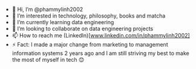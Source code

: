 - 👋 Hi, I’m @phammylinh2002
- 👀 I’m interested in technology, philosophy, books and matcha
- 🌱 I’m currently learning data engineering
- 💞️ I’m looking to collaborate on data engineering projects
- 📫 How to reach me (LinkedIn)[www.linkedin.com/in/phammylinh2002]
- ⚡ Fact: I made a major change from marketing to management information systems 2 years ago and I am still striving my best to make the most of myself in tech 😊

<!---
phammylinh2002/phammylinh2002 is a ✨ special ✨ repository because its `README.md` (this file) appears on your GitHub profile.
You can click the Preview link to take a look at your changes.
--->
